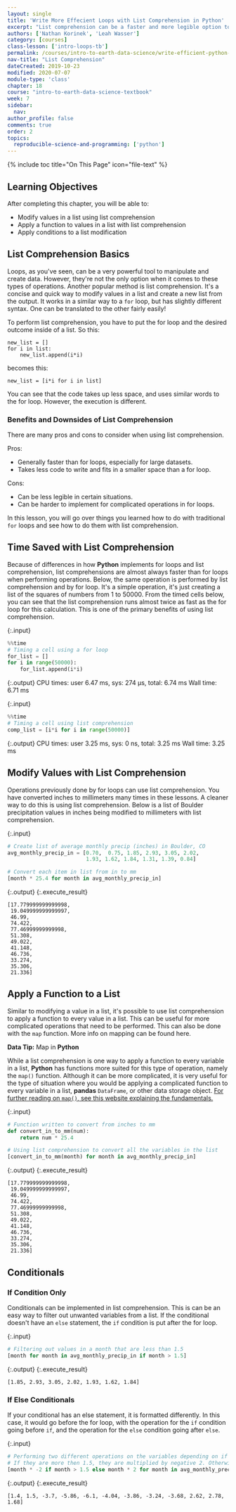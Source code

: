 ```yaml
---
layout: single
title: 'Write More Effecient Loops with List Comprehension in Python'
excerpt: "List comprehension can be a faster and more legible option to create lists than loops. Learn how to use list comprehension for common tasks in Python."
authors: ['Nathan Korinek', 'Leah Wasser']
category: [courses]
class-lesson: ['intro-loops-tb']
permalink: /courses/intro-to-earth-data-science/write-efficient-python-code/loops/list-comprehension
nav-title: "List Comprehension"
dateCreated: 2019-10-23
modified: 2020-07-07
module-type: 'class'
chapter: 18
course: "intro-to-earth-data-science-textbook"
week: 7
sidebar:
  nav:
author_profile: false
comments: true
order: 2
topics:
  reproducible-science-and-programming: ['python']
---
```

{% include toc title="On This Page" icon="file-text" %}

<div class='notice--success' markdown="1">

## <i class="fa fa-graduation-cap" aria-hidden="true"></i> Learning Objectives

After completing this chapter, you will be able to:

* Modify values in a list using list comprehension
* Apply a function to values in a list with list comprehension
* Apply conditions to a list modification
 
</div>

## List Comprehension Basics
Loops, as you've seen, can be a very powerful tool to manipulate and create data. However, they're not the only option when it comes to these types of operations. Another popular method is list comprehension. It's a concise and quick way to modify values in a list and create a new list from the output. It works in a similar way to a `for` loop, but has slightly different syntax. One can be translated to the other fairly easily! 

To perform list comprehension, you have to put the for loop and the desired outcome inside of a list. So this:

```
new_list = []
for i in list:
    new_list.append(i*i)
```
becomes this:
```
new_list = [i*i for i in list]
```

You can see that the code takes up less space, and uses similar words to the for loop. However, the execution is different.

### Benefits and Downsides of List Comprehension
There are many pros and cons to consider when using list comprehension. 

Pros: 
* Generally faster than for loops, especially for large datasets.
* Takes less code to write and fits in a smaller space than a for loop.

Cons:
* Can be less legible in certain situations.
* Can be harder to implement for complicated operations in for loops. 



In this lesson, you will go over things you learned how to do with traditional `for` loops and see how to do them with list comprehension. 

## Time Saved with List Comprehension

Because of differences in how **Python** implements for loops and list comprehension, list comprehensions are almost always faster than for loops when performing operations. Below, the same operation is performed by list comprehension and by for loop. It's a simple operation, it's just creating a list of the squares of numbers from 1 to 50000. From the timed cells below, you can see that the list comprehension runs almost twice as fast as the for loop for this calculation. This is one of the primary benefits of using list comprehension.  

{:.input}
```python
%%time
# Timing a cell using a for loop
for_list = []
for i in range(50000):
    for_list.append(i*i)
```

{:.output}
    CPU times: user 6.47 ms, sys: 274 µs, total: 6.74 ms
    Wall time: 6.71 ms



{:.input}
```python
%%time
# Timing a cell using list comprehension
comp_list = [i*i for i in range(50000)]
```

{:.output}
    CPU times: user 3.25 ms, sys: 0 ns, total: 3.25 ms
    Wall time: 3.25 ms



## Modify Values with List Comprehension

Operations previously done by for loops can use list comprehension. You have converted inches to millimeters many times in these lessons. A cleaner way to do this is using list comprehension. Below is a list of Boulder precipitation values in inches being modified to millimeters with list comprehension.

{:.input}
```python
# Create list of average monthly precip (inches) in Boulder, CO
avg_monthly_precip_in = [0.70,  0.75, 1.85, 2.93, 3.05, 2.02, 
                         1.93, 1.62, 1.84, 1.31, 1.39, 0.84]

# Convert each item in list from in to mm
[month * 25.4 for month in avg_monthly_precip_in]
```

{:.output}
{:.execute_result}



    [17.779999999999998,
     19.049999999999997,
     46.99,
     74.422,
     77.46999999999998,
     51.308,
     49.022,
     41.148,
     46.736,
     33.274,
     35.306,
     21.336]





## Apply a Function to a List

Similar to modifying a value in a list, it's possible to use list comprehension to apply a function to every value in a list. This can be useful for more complicated operations that need to be performed. This can also be done with the `map` function. More info on mapping can be found here. 

<div class='notice--success alert alert-info' markdown="1">

<i class="fa fa-star"></i> **Data Tip:** Map in **Python**

While a list comprehension is one way to apply a function to every variable in a list, **Python** has functions more suited for this type of operation, namely the `map()` function. Although it can be more complicated, it is very useful for the type of situation where you would be applying a complicated function to every variable in a list, **pandas** `DataFrame`, or other data storage object. [For further reading on `map()`, see this website explaining the fundamentals.](https://www.geeksforgeeks.org/python-map-function/)

</div>

{:.input}
```python
# Function written to convert from inches to mm
def convert_in_to_mm(num):
    return num * 25.4

# Using list comprehension to convert all the variables in the list
[convert_in_to_mm(month) for month in avg_monthly_precip_in]
```

{:.output}
{:.execute_result}



    [17.779999999999998,
     19.049999999999997,
     46.99,
     74.422,
     77.46999999999998,
     51.308,
     49.022,
     41.148,
     46.736,
     33.274,
     35.306,
     21.336]





## Conditionals

### If Condition Only

Conditionals can be implemented in list comprehension. This is can be an easy way to filter out unwanted variables from a list. If the conditional doesn't have an `else` statement, the `if` condition is put after the for loop.

{:.input}
```python
# Filtering out values in a month that are less than 1.5
[month for month in avg_monthly_precip_in if month > 1.5]
```

{:.output}
{:.execute_result}



    [1.85, 2.93, 3.05, 2.02, 1.93, 1.62, 1.84]





### If Else Conditionals

If your conditional has an else statement, it is formatted differently. In this case, it would go before the for loop, with the operation for the `if` condition going before `if`, and the operation for the `else` condition going after `else`. 

{:.input}
```python
# Performing two different operations on the variables depending on if they are more or less than 1.5. 
# If they are more then 1.5, they are multiplied by negative 2. Otherwise, they are multiplied by positive 2. 
[month * -2 if month > 1.5 else month * 2 for month in avg_monthly_precip_in]
```

{:.output}
{:.execute_result}



    [1.4, 1.5, -3.7, -5.86, -6.1, -4.04, -3.86, -3.24, -3.68, 2.62, 2.78, 1.68]




